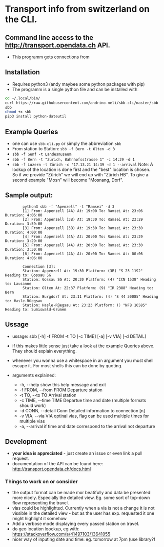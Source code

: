 # Transport info from switzerland on the CLI.
## Command line access to the http://transport.opendata.ch API.
* This programm gets connections from 

## Installation
* Requires python3 (andy maybee some python packages with pip)
* The programm is a single python file and can be installed with:
```bash
cd ~/.local/bin/
curl https://raw.githubusercontent.com/andrino-meli/sbb-cli/master/sbb-cli.py > 
sbb
chmod +x sbb
pip3 install python-dateutil
```

## Example Queries
* one can use `sbb-cli.py` or simply the abbreviation `sbb`
* From station to Station: `sbb -f Bern -t Olten -d 3`
* `sbb -f Genf -t Landesmuseum`
* `sbb -f Bern -t "Zürich, Bahnhofsstrasse 1" -c 14:39 -d 1`
* `sbb -f Luzern -t Zürich -c '17.13.21 14:39 -d 1 --arrival`
Note: A lookup of the location is done first and the "best" location is chosen.  
So if we provide "Zürich" we will end up with "Zürich HB". To give a second 
example "Mosn" will become "Mosnang, Dorf".

## Sample output:
            python3 sbb -f "Apenzell" -t "Ramsei" -d 3
            [1] From: Appenzell (4A) At: 19:00 To: Ramsei At: 23:06 Duration: 4:06:00
            [2] From: Appenzell (3B) At: 19:30 To: Ramsei At: 23:29 Duration: 3:59:00
            [3] From: Appenzell (3B) At: 19:30 To: Ramsei At: 23:30 Duration: 4:00:00
            [4] From: Appenzell (4A) At: 20:00 To: Ramsei At: 23:29 Duration: 3:29:00
            [5] From: Appenzell (4A) At: 20:00 To: Ramsei At: 23:30 Duration: 3:30:00
            [6] From: Appenzell (4A) At: 20:00 To: Ramsei At: 00:06 Duration: 4:06:00

            Connection [3]:
            Station: Appenzell At: 19:30 Platform: (3B) "S 23 1192" Heading to: Gossau SG
            Station: Gossau SG At: 20:20 Platform: (4) "ICN 1538" Heading to: Lausanne
            Station: Olten At: 22:37 Platform: (9) "IR 2388" Heading to: Bern
            Station: Burgdorf At: 23:11 Platform: (4) "S 44 30085" Heading to: Hasle-Rüegsau
            Station: Hasle-Rüegsau At: 23:23 Platform: () "NFB 16585" Heading to: Sumiswald-Grünen

## Ussage
* ussage: sbb [-h] -f FROM -t TO [-c TIME] [-a] [-v VIA] [-d DETAIL]

* if this makes little sense just take a look at the example Queries above.  
  They should explain everything.

* whenever you wonna use a whitespace in an argument you must shell escape it. 
  For most shells this can be done by quoting.

* arguments explained:
    *  -h, --help                   show this help message and exit
    *  -f FROM, --from FROM         Departure station
    *  -t TO, --to TO               Arrival station
    *  -c TIME, --time TIME         Departue time and date (multiple formats 
       should work)
    *  -d CONN, --detail Conn       Detailed information to connection [n]
    *  -v VIA, --via VIA            optinal vias, flag can be used multiple times for multiple vias
    * -a, --arrival                 if time and date correspond to the arrival 
      not departure

## Development
* **your idea is appreciated** - just create an issue or even link a pull 
  request.
* documentation of the API can be found here: 
  <http://transport.opendata.ch/docs.html>
### Things to work on or consider
* the output format can be made mor beatifully and data be presented more 
  nicely. Especially the detailed view. Eg. some sort of top-down flow 
  representing the travel.
* vias could be highlighted. Currently when a via is not a change it is not 
  vissible in the detailed view - but as the user has exp. requested it one 
  might highlight it somehow
* Add a verbose mode displaying every passed station on travel.
* do geo location loockup, eg with: 
  <https://stackoverflow.com/a/41497103/13641055>
* nicer way of inputing date and time: eg. tomorrow at 7pm (use library?)
